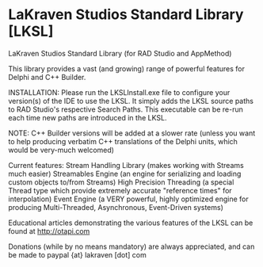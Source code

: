 LaKraven Studios Standard Library [LKSL]
====

LaKraven Studios Standard Library (for RAD Studio and AppMethod)

This library provides a vast (and growing) range of powerful features for Delphi and C++ Builder.

INSTALLATION: Please run the LKSLInstall.exe file to configure your version(s) of the IDE to use the LKSL. It simply adds the LKSL source paths to RAD Studio's respective Search Paths. This executable can be re-run each time new paths are introduced in the LKSL.

NOTE: C++ Builder versions will be added at a slower rate (unless you want to help producing verbatim C++ translations of the Delphi units, which would be very-much welcomed)

Current features:
Stream Handling Library (makes working with Streams much easier)
Streamables Engine (an engine for serializing and loading custom objects to/from Streams)
High Precision Threading (a special Thread type which provide extremely accurate "reference times" for interpolation)
Event Engine (a VERY powerful, highly optimized engine for producing Multi-Threaded, Asynchronous, Event-Driven systems)

Educational articles demonstrating the various features of the LKSL can be found at http://otapi.com

Donations (while by no means mandatory) are always appreciated, and can be made to paypal {at} lakraven [dot] com
